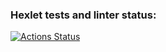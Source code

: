 ### Hexlet tests and linter status:
[![Actions Status](https://github.com/SanichMakakich/python-project-83/workflows/hexlet-check/badge.svg)](https://github.com/SanichMakakich/python-project-83/actions)